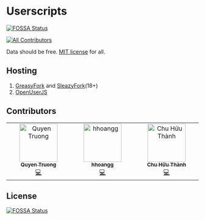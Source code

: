 # Userscripts

[![FOSSA Status](https://app.fossa.io/api/projects/git%2Bgithub.com%2Flelinhtinh%2FUserscript.svg?type=shield)](https://app.fossa.io/projects/git%2Bgithub.com%2Flelinhtinh%2FUserscript?ref=badge_shield)
<!-- ALL-CONTRIBUTORS-BADGE:START - Do not remove or modify this section -->
[![All Contributors](https://img.shields.io/badge/all_contributors-1-orange.svg?style=flat-square)](#contributors-)
<!-- ALL-CONTRIBUTORS-BADGE:END -->

Data should be free. [MIT license](https://baivong.mit-license.org/) for all.

## Hosting

1. [GreasyFork](https://greasyfork.org/en/users/2590-lelinhtinh) and [SleazyFork](https://sleazyfork.org/en/users/2590-lelinhtinh)(18+)
1. [OpenUserJS](https://openuserjs.org/users/baivong/scripts)

## Contributors

<!-- ALL-CONTRIBUTORS-LIST:START - Do not remove or modify this section -->
<!-- prettier-ignore-start -->
<!-- markdownlint-disable -->
<table>
  <tbody>
    <tr>
      <td align="center" valign="top" width="14.28%"><a href="https://github.com/quyentruong"><img src="https://avatars.githubusercontent.com/u/22864140?v=4?s=100" width="100px;" alt="Quyen Truong"/><br /><sub><b>Quyen Truong</b></sub></a><br /><a href="https://github.com/lelinhtinh/Userscript/commits?author=quyentruong" title="Code">💻</a></td>
      <td align="center" valign="top" width="14.28%"><a href="https://github.com/hhoangg"><img src="https://avatars.githubusercontent.com/u/19337273?v=4?s=100" width="100px;" alt="hhoangg"/><br /><sub><b>hhoangg</b></sub></a><br /><a href="https://github.com/lelinhtinh/Userscript/commits?author=hhoangg" title="Code">💻</a></td>
      <td align="center" valign="top" width="14.28%"><a href="https://github.com/mrsilver256"><img src="https://avatars.githubusercontent.com/u/11459722?v=4?s=100" width="100px;" alt="Chu Hữu Thành"/><br /><sub><b>Chu Hữu Thành</b></sub></a><br /><a href="https://github.com/lelinhtinh/Userscript/commits?author=mrsilver256" title="Code">💻</a></td>
    </tr>
  </tbody>
</table>

<!-- markdownlint-restore -->
<!-- prettier-ignore-end -->

<!-- ALL-CONTRIBUTORS-LIST:END -->
<!-- prettier-ignore-start -->
<!-- markdownlint-disable -->

<!-- markdownlint-restore -->
<!-- prettier-ignore-end -->

<!-- ALL-CONTRIBUTORS-LIST:END -->

## License
[![FOSSA Status](https://app.fossa.io/api/projects/git%2Bgithub.com%2Flelinhtinh%2FUserscript.svg?type=large)](https://app.fossa.io/projects/git%2Bgithub.com%2Flelinhtinh%2FUserscript?ref=badge_large)

